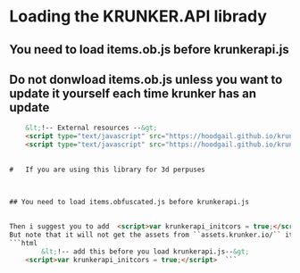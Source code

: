 # Loading the KRUNKER.API librady

   
## You need to load items.ob.js before krunkerapi.js

    
## Do not donwload items.ob.js unless you want to update it yourself each time krunker has an update

```html
    &lt;!-- External resources --&gt;
    <script type="text/javascript" src="https://hoodgail.github.io/krunker.api/build/items.ob.js"></script>
    <script type="text/javascript" src="https://hoodgail.github.io/krunker.api/build/krunkerapi.js" defer></script>  ``` 
    
    
#   If you are using this library for 3d perpuses

  
   
## You need to load items.obfuscated.js before krunkerapi.js

     
Then i suggest you to add  <script>var krunkerapi_initcors = true;</script> before you load krunkerapi.js to avoid any cors policy issues
But note that it will not get the assets from ``assets.krunker.io/`` it will get them from ``hoodgail.github.io/krunker_assets/``
```html
        &lt;!-- add this before you load krunkerapi.js--&gt;
    <script>var krunkerapi_initcors = true;</script>  ```
    
